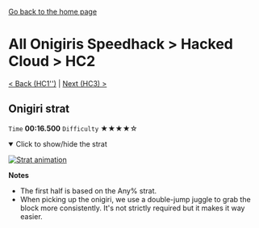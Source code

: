 [Go back to the home page](https://github.com/Doublevil/scbspeedrun)

# All Onigiris Speedhack > Hacked Cloud > HC2

[< Back (HC1'')](https://github.com/Doublevil/scbspeedrun/blob/main/levels/arb_sh/HC/HC1''.md) | [Next (HC3) >](https://github.com/Doublevil/scbspeedrun/blob/main/levels/arb_sh/HC/HC3.md)

## Onigiri strat

`Time` **00:16.500** `Difficulty` ★★★★☆
<details open>
  <summary>Click to show/hide the strat</summary>

  [![Strat animation](https://github.com/Doublevil/scbspeedrun/blob/main/media/levels/HC/HC2_OnigiriStrat.webp)](https://github.com/Doublevil/scbspeedrun/blob/main/media/levels/HC/HC2_OnigiriStrat.mp4?raw=true)

  **Notes**
  - The first half is based on the Any% strat.
  - When picking up the onigiri, we use a double-jump juggle to grab the block more consistently. It's not strictly required but it makes it way easier.
</details>
